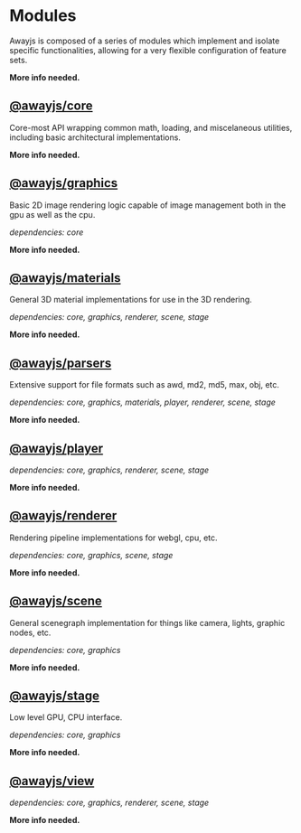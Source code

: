 # Modules
Awayjs is composed of a series of modules which implement and isolate specific functionalities, allowing for a very flexible configuration of feature sets.

**More info needed.**

## [@awayjs/core](modules/core/)
Core-most API wrapping common math, loading, and miscelaneous utilities, including basic architectural implementations. 

**More info needed.**

## [@awayjs/graphics](modules/graphics/)
Basic 2D image rendering logic capable of image management both in the gpu as well as the cpu.

*dependencies: core*

**More info needed.**

## [@awayjs/materials](modules/materials/)
General 3D material implementations for use in the 3D rendering.

*dependencies: core, graphics, renderer, scene, stage*

**More info needed.**

## [@awayjs/parsers](modules/parsers/)
Extensive support for file formats such as awd, md2, md5, max, obj, etc.

*dependencies: core, graphics, materials, player, renderer, scene, stage*

**More info needed.**

## [@awayjs/player](modules/player/)

*dependencies: core, graphics, renderer, scene, stage*

**More info needed.**

## [@awayjs/renderer](modules/renderer/)
Rendering pipeline implementations for webgl, cpu, etc.

*dependencies: core, graphics, scene, stage*

**More info needed.**

## [@awayjs/scene](modules/scene/)
General scenegraph implementation for things like camera, lights, graphic nodes, etc.

*dependencies: core, graphics*

**More info needed.**

## [@awayjs/stage](modules/stage/)
Low level GPU, CPU interface.

*dependencies: core, graphics*

**More info needed.**

## [@awayjs/view](modules/view/)

*dependencies: core, graphics, renderer, scene, stage*

**More info needed.**